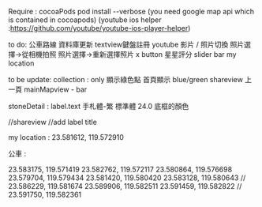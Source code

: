 Require :
    cocoaPods
        pod install --verbose
    (you need google map api which is contained in cocoapods)
    (youtube ios helper :https://github.com/youtube/youtube-ios-player-helper)


to do:
    公車路線
    資料庫更新
    textview鍵盤註冊
    youtube 影片 / 照片切換
    照片選擇->從相機拍照
    照片選擇->重新選擇照片 x button
    星星評分 slider bar
    my location
    

to be update:
    collection :  only 顯示綠色點
    首頁顯示 blue/green
    shareview 上一頁
    mainMapview - bar 

stoneDetail :
label.text 
手札體-繁 標準體 24.0
底框的顏色

//shareview
//add label title


my location : 23.581612, 119.572910

公車 :

23.583175, 119.571419
23.582762, 119.572117
23.580864, 119.576698
23.579704, 119.579434
23.581420, 119.580420
23.583128, 119.580643
//
23.586229, 119.581674
23.589906, 119.582511
23.591459, 119.582822
//
23.591750, 119.582361
